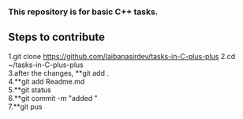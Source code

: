 ### This repository is for basic C++ tasks.
## Steps to contribute
1.git clone https://github.com/laibanasirdev/tasks-in-C-plus-plus
2.cd ~/tasks-in-C-plus-plus  
3.after the changes, **git add .  
4.**git add Readme.md  
5.**git status  
6.**git commit -m "added "  
7.**git pus  




